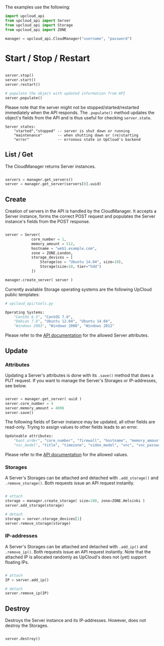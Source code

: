The examples use the following:
```python
import upcloud_api
from upcloud_api import Server
from upcloud_api import Storage
from upcloud_api import ZONE

manager = upcloud_api.CloudManager("username", "password")
```

# Start / Stop / Restart

```python

server.stop()
server.start()
server.restart()

# populate the object with updated information from API
server.populate()

```

Please note that the server might not be stopped/started/restarted immediately when the API responds. The `.populate()` method updates the object's fields from the API and is thus useful for checking `server.state`.

```
Server states:
	"started","stopped" -- server is shut down or running
	"maintenance" 		-- when shutting down or (re)starting
	"error" 			-- erronous state in UpCloud's backend
```



## List / Get

The CloudManager returns Server instances.

```python

servers = manager.get_servers()
server = manager.get_server(servers[0].uuid)

```

## Create

Creation of servers in the API is handled by the CloudManager. It accepts a Server instance, forms the correct POST request and populates the Server instance's fields from the POST response.

```python

server = Server(
			core_number = 1,
			memory_amount = 512,
			hostname = "web1.example.com",
			zone = ZONE.London,
			storage_devices = [
				Storage(os = "Ubuntu 14.04", size=10),
				Storage(size=10, tier="hdd")
			])

manager.create_server( server )

```

Currently available Storage operating systems are the following UpCloud public templates:

```python
# upcloud_api/tools.py

Operating Systems:
	"CentOS 6.5", "CentOS 7.0",
	"Debian 7.8", "Ubuntu 12.04", "Ubuntu 14.04",
	"Windows 2003", "Windows 2008", "Windows 2012"

```


Please refer to the [API documentation](https://www.upcloud.com/static/downloads/upcloud-apidoc-1.1.1.pdf) for the allowed Server attributes.

## Update

### Attributes

Updating a Server's attributes is done with its `.save()` method that does a PUT request. If you want to manage the Server's Storages or IP-addresses, see below.

```python

server = manager.get_server( uuid )
server.core_number = 4
server.memory_amount = 4096
server.save()

```

The following fields of Server instance may be updated, all other fields are read-only. Trying to assign values to other fields leads to an error.

```python
Updateable attributes:
	"boot_order", "core_number", "firewall", "hostname", "memory_amount",
	"nic_model", "title", "timezone", "video_model", "vnc", "vnc_password"
```

Please refer to the [API documentation](https://www.upcloud.com/static/downloads/upcloud-apidoc-1.1.1.pdf) for the allowed values.

### Storages

A Server's Storages can be attached and detached with `.add_storage()` and `.remove_storage()`. Both requests issue an API request instantly.

```python

# attach
storage = manager.create_storage( size=100, zone=ZONE.Helsinki )
server.add_storage(storage)

# detach
storage = server.storage_devices[1]
server.remove_storage(storage)

```

### IP-addresses

A Server's Storages can be attached and detached with `.add_ip()` and `.remove_ip()`. Both requests issue an API request instantly. Note that the attached IP is allocated randomly as UpCloud's does not (yet) support floating IPs.

```python

# attach
IP = server.add_ip()

# detach
server.remove_ip(IP)

```

## Destroy

Destroys the Server instance and its IP-addresses. However, does not destroy the Storages.

```python

server.destroy()

```
